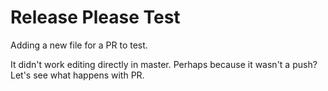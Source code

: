 # Release Please Test

Adding a new file for a PR to test.

It didn't work editing directly in master.  Perhaps because it wasn't a push?  Let's see what happens with PR.
